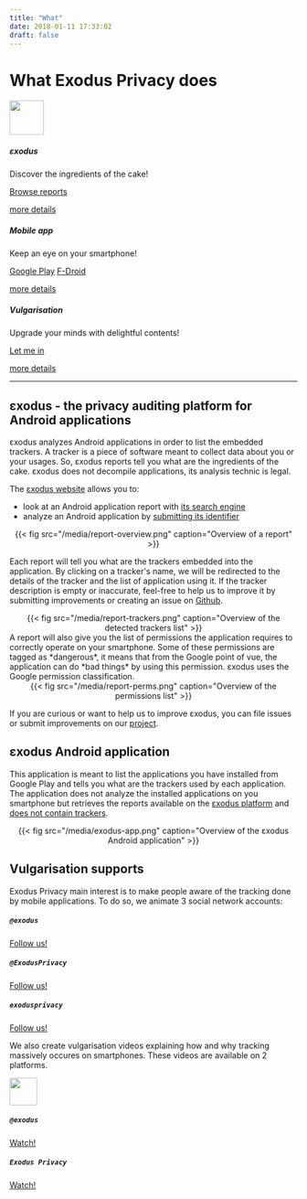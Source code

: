 ```yaml
---
title: "What"
date: 2018-01-11 17:33:02
draft: false
---
```

# What Exodus Privacy does

<div class="row">
<div class="col-md-4 text-center">
  <img src="/media/logo.png" width="60px" class="mt-3 ml-auto mr-auto"/>
  <div class="card-body">
    <h5 class="card-title">εxodus</h5>
    <p class="card-text">Discover the ingredients of the cake!</p>
    <a href="https://reports.exodus-privacy.eu.org/search/" class="btn btn-primary">Browse reports</a>
    <p class="mt-3"><a href="#exodus">more details</a></p>
  </div>
</div>
<div class="col-md-4 text-center">
  <i class="fab fa-4x fa-android mt-2 ml-auto mr-auto text-primary"></i>
  <div class="card-body">
    <h5 class="card-title">Mobile app</h5>
    <p class="card-text">Keep an eye on your smartphone!</p>
    <a href="https://play.google.com/store/apps/details?id=org.eu.exodus_privacy.exodusprivacy" class="btn btn-primary">Google Play</a>
    <a href="https://f-droid.org/en/packages/org.eu.exodus_privacy.exodusprivacy/" class="btn btn-primary">F-Droid</a>
    <p class="mt-3"><a href="#android-app">more details</a></p>
  </div>
</div>
<div class="col-md-4 text-center">
  <i class="fa fa-4x fa-umbrella-beach mt-2 ml-auto mr-auto text-primary"></i>
  <div class="card-body">
    <h5 class="card-title">Vulgarisation</h5>
    <p class="card-text">Upgrade your minds with delightful contents!</p>
    <a href="https://www.youtube.com/channel/UC2bloZZpnRal5tMVuHk0EFQ" class="btn btn-primary">Let me in</a>
    <p class="mt-3"><a href="#videos">more details</a></p>
  </div>
</div>
</div>

<hr>

<a name="exodus"></a>
## εxodus - the privacy auditing platform for Android applications
εxodus analyzes Android applications in order to list the embedded trackers. A tracker is a piece of software meant to collect data about you or your usages. So, εxodus reports tell you what are the ingredients of the cake. εxodus does not decompile applications, its analysis technic is legal.

The [εxodus website](http://reports.exodus-privacy.eu.org/) allows you to:

* look at an Android application report with [its search engine](https://reports.exodus-privacy.eu.org/search/)
* analyze an Android application by [submitting its identifier](https://reports.exodus-privacy.eu.org/analysis/submit/)

<center>
{{< fig src="/media/report-overview.png" caption="Overview of a report" >}}
</center>

Each report will tell you what are the trackers embedded into the application. By clicking on a tracker's name, we will be redirected to the details of the tracker and the list of application using it. If the tracker description is empty or inaccurate, feel-free to help us to improve it by submitting improvements or creating an issue on [Github](https://github.com/exodus-privacy/).

<center>
{{< fig src="/media/report-trackers.png" caption="Overview of the detected trackers list" >}}
</center>
A report will also give you the list of permissions the application requires to correctly operate on your smartphone. Some of these permissions are tagged as *dangerous*, it means that from the Google point of vue, the application can do *bad things* by using this permission. εxodus uses the Google permission classification.

<center>
{{< fig src="/media/report-perms.png" caption="Overview of the permissions list" >}}
</center>

If you are curious or want to help us to improve εxodus, you can file issues or submit improvements on our <a href="https://github.com/exodus-privacy/"><i class="fab fa-github"></i> project</a>.

<a name="android-app"></a>
## εxodus Android application
This application is meant to list the applications you have installed from Google Play and tells you what are the trackers used by each application. The application does not analyze the installed applications on you smartphone but retrieves the reports available on the [εxodus platform](https://reports.exodus-privacy.eu.org) and [does not contain trackers](https://reports.exodus-privacy.eu.org/reports/search/org.eu.exodus_privacy.exodusprivacy).
<center>
{{< fig src="/media/exodus-app.png" caption="Overview of the εxodus Android application" >}}
</center>

<a name="videos"></a>
## Vulgarisation supports
Exodus Privacy main interest is to make people aware of the tracking done by mobile applications. To do so, we animate 3 social network accounts:
<div class="row">
<div class="col-md-4 text-center">
  <i class="fab fa-3x fa-mastodon mt-2 ml-auto mr-auto text-primary"></i>
  <div class="card-body">
    <h5 class="card-title"><code>@exodus</code></h5>
    <a href="https://framapiaf.org/@exodus" class="btn btn-primary">Follow us!</a>
  </div>
</div>
<div class="col-md-4 text-center">
  <i class="fab fa-3x fa-twitter mt-2 ml-auto mr-auto text-primary"></i>
  <div class="card-body">
    <h5 class="card-title"><code>@ExodusPrivacy</code></h5>
    <a href="https://twitter.com/ExodusPrivacy" class="btn btn-primary">Follow us!</a>
  </div>
</div>
<div class="col-md-4 text-center">
  <i class="fab fa-3x fa-facebook-square mt-2 ml-auto mr-auto text-primary"></i>
  <div class="card-body">
    <h5 class="card-title"><code>exodusprivacy</code></h5>
    <a href="https://facebook.com/exodusprivacy" class="btn btn-primary">Follow us!</a>
  </div>
</div>
</div>

We also create vulgarisation videos explaining how and why tracking massively occures on smartphones. These videos are available on 2 platforms.
<div class="row justify-content-md-center">
    <div class="col-md-4 text-center">
        <img src="/media/peertube.svg" height="48px" class="mt-3 ml-auto mr-auto"/>
        <div class="card-body">
            <h5 class="card-title"><code>@exodus</code></h5>
            <a href="https://peertube.tamanoir.foucry.net/accounts/lovis_ix/videos" class="btn btn-primary">Watch!</a>
        </div>
    </div>
    <div class="col-md-4 text-center">
        <i class="fab fa-3x fa-youtube-square mt-2 ml-auto mr-auto text-primary"></i>
        <div class="card-body">
            <h5 class="card-title"><code>Exodus Privacy</code></h5>
            <a href="https://www.youtube.com/channel/UC2bloZZpnRal5tMVuHk0EFQ" class="btn btn-primary">Watch!</a>
        </div>
    </div>
</div>
